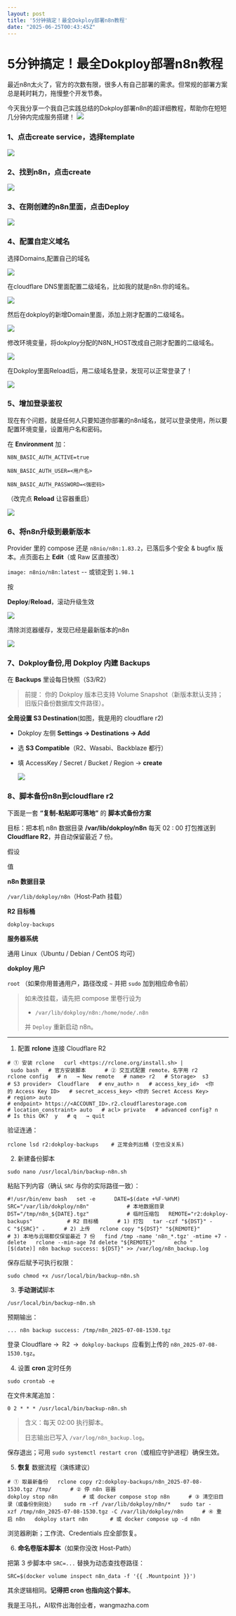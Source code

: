 ```yaml
---
layout: post
title: '5分钟搞定！最全Dokploy部署n8n教程'
date: "2025-06-25T00:43:45Z"
---
```

5分钟搞定！最全Dokploy部署n8n教程
======================

最近n8n太火了，官方的次数有限，很多人有自己部署的需求。但常规的部署方案总是耗时耗力，拖慢整个开发节奏。

今天我分享一个我自己实践总结的Dokploy部署n8n的超详细教程，帮助你在短短几分钟内完成服务搭建！ ![](https://r2image.wangmazha.com/2025/06/9a24ef7dd7157a4c1771b905150ad157.png)

### 1、点击create service，选择template

![](https://r2image.wangmazha.com/2025/06/dc31fc4e85afb6a7eb47276b642f316e.png)

### 2、找到n8n，点击create

![](https://r2image.wangmazha.com/2025/06/582ea9660ad92d76f117fa0093e82632.png)

### 3、在刚创建的n8n里面，点击Deploy

![](https://r2image.wangmazha.com/2025/06/353073518ccc946a0e993cc0fc7e162c.png)

### 4、配置自定义域名

选择Domains,配置自己的域名

![](https://r2image.wangmazha.com/2025/06/532a36e61876c07360abef28036e527e.png)

在cloudflare DNS里面配置二级域名，比如我的就是n8n.你的域名。

![](https://r2image.wangmazha.com/2025/06/96bfe6a7b4396bd515c36196fbcfedae.png)

然后在dokploy的新增Domain里面，添加上刚才配置的二级域名。

![](https://r2image.wangmazha.com/2025/06/9d238014133daa3279aa9b148aa9ce87.png)

修改环境变量，将dokploy分配的N8N\_HOST改成自己刚才配置的二级域名。

![](https://r2image.wangmazha.com/2025/06/59009a979fc66ad2af115d3e1ada35f2.png)

在Dokploy里面Reload后，用二级域名登录，发现可以正常登录了！

![](https://r2image.wangmazha.com/2025/06/9b190f81ae73300d9610f714fe07ed02.png)

### 5、增加登录鉴权

现在有个问题，就是任何人只要知道你部署的n8n域名，就可以登录使用，所以要配置环境变量，设置用户名和密码。

在 **Environment** 加：

`N8N_BASIC_AUTH_ACTIVE=true`

`N8N_BASIC_AUTH_USER=<用户名>`

`N8N_BASIC_AUTH_PASSWORD=<强密码>`

（改完点 **Reload** 让容器重启）

![](https://r2image.wangmazha.com/2025/06/ca8c39bfc1cc25d0d3b69ffaa0a349c2.png)

### 6、将n8n升级到最新版本

Provider 里的 compose 还是 `n8nio/n8n:1.83.2`，已落后多个安全 & bugfix 版本。点页面右上 **Edit**（或 Raw 区直接改）

`image: n8nio/n8n:latest` -- 或锁定到 `1.98.1`

按

**Deploy**/**Reload**，滚动升级生效

![](https://r2image.wangmazha.com/2025/06/80d45e028948a3c83d1ae5ce35140b26.png)

清除浏览器缓存，发现已经是最新版本的n8n

![](https://r2image.wangmazha.com/2025/06/35e0035356c3e4db3499ce70ceabb38c.png)

### 7、Dokploy备份,用 Dokploy 内建 **Backups**

在 **Backups** 里设每日快照（S3/R2）

> 前提： 你的 Dokploy 版本已支持 Volume Snapshot（新版本默认支持；旧版只备份数据库文件路径）。

**全局设置 S3 Destination**(如图，我是用的 cloudflare r2)

*   Dokploy 左侧 **Settings → Destinations → Add**
    
*   选 **S3 Compatible**（R2、Wasabi、Backblaze 都行）
    
*   填 AccessKey / Secret / Bucket / Region → **create**
    
    ![](https://r2image.wangmazha.com/2025/06/878b5ab1dc04beccbf8b7d79dcf20bcf.png)
    

### 8、脚本备份n8n到cloudflare r2

下面是一套 **“复制-粘贴即可落地”** 的 **脚本式备份方案**

目标：把本机 n8n 数据目录 **/var/lib/dokploy/n8n** 每天 02 : 00 打包推送到 **Cloudflare R2**，并自动保留最近 7 份。

假设

值

**n8n 数据目录**

`/var/lib/dokploy/n8n`（Host-Path 挂载）

**R2 目标桶**

`dokploy-backups`

**服务器系统**

通用 Linux（Ubuntu / Debian / CentOS 均可）

**dokploy 用户**

`root` （如果你用普通用户，路径改成 `~` 并把 `sudo` 加到相应命令前）

> 如未改挂载，请先把 compose 里卷行设为
> 
> *   `/var/lib/dokploy/n8n:/home/node/.n8n`
>     
> 
> 并 `Deploy` 重新启动 n8n。

* * *

1.  配置 **rclone** 连接 Cloudflare R2
    

`# ① 安装 rclone   curl <https://rclone.org/install.sh> | sudo bash   # 官方安装脚本      # ② 交互式配置 remote，名字用 r2   rclone config   # n   → New remote   # name> r2   # Storage>  s3   # S3 provider>  Cloudflare   # env_auth> n   # access_key_id>  <你的 Access Key ID>   # secret_access_key> <你的 Secret Access Key>   # region> auto   # endpoint> https://<ACCOUNT_ID>.r2.cloudflarestorage.com   # location_constraint> auto   # acl> private   # advanced config? n   # Is this OK?  y   # q   → quit      `

验证连通：

`rclone lsd r2:dokploy-backups    # 正常会列出桶 (空也没关系)      `

2.  新建备份脚本
    

`sudo nano /usr/local/bin/backup-n8n.sh      `

粘贴下列内容（确认 `SRC` 与你的实际路径一致）：

`#!/usr/bin/env bash   set -e      DATE=$(date +%F-%H%M)   SRC="/var/lib/dokploy/n8n"            # 本地数据目录   DST="/tmp/n8n_${DATE}.tgz"            # 临时压缩包   REMOTE="r2:dokploy-backups"           # R2 目标桶      # 1) 打包   tar -czf "${DST}" -C "${SRC}" .      # 2) 上传   rclone copy "${DST}" "${REMOTE}"      # 3) 本地与云端都仅保留最近 7 份   find /tmp -name 'n8n_*.tgz' -mtime +7 -delete   rclone --min-age 7d delete "${REMOTE}"      echo "[$(date)] n8n backup success: ${DST}" >> /var/log/n8n_backup.log      `

保存后赋予可执行权限：

`sudo chmod +x /usr/local/bin/backup-n8n.sh      `

3.  **手动测试**脚本
    

`/usr/local/bin/backup-n8n.sh      `

预期输出：

`... n8n backup success: /tmp/n8n_2025-07-08-1530.tgz      `

登录 Cloudflare → R2 → `dokploy-backups` 应看到上传的 `n8n_2025-07-08-1530.tgz`。

4.  设置 **cron** 定时任务
    

`sudo crontab -e      `

在文件末尾追加：

`0 2 * * * /usr/local/bin/backup-n8n.sh      `

> 含义：每天 02:00 执行脚本。
> 
> 日志输出已写入 `/var/log/n8n_backup.log`。

保存退出；可用 `sudo systemctl restart cron`（或相应守护进程）确保生效。

5.  **恢复** 数据流程（演练建议）
    

`# ① 取最新备份   rclone copy r2:dokploy-backups/n8n_2025-07-08-1530.tgz /tmp/      # ② 停 n8n 容器   dokploy stop n8n        # 或 docker compose stop n8n      # ③ 清空旧目录（或备份到别处）   sudo rm -rf /var/lib/dokploy/n8n/*   sudo tar -xzf /tmp/n8n_2025-07-08-1530.tgz -C /var/lib/dokploy/n8n      # ④ 重启 n8n   dokploy start n8n       # 或 docker compose up -d n8n      `

浏览器刷新；工作流、Credentials 应全部恢复。

6.  **命名卷版本脚本**（如果你没改 Host-Path）
    

把第 3 步脚本中 `SRC=...` 替换为动态查找卷路径：

`SRC=$(docker volume inspect n8n_data -f '{{ .Mountpoint }}')      `

其余逻辑相同。**记得把 cron 也指向这个脚本**。

我是王马扎，AI软件出海创业者，wangmazha.com